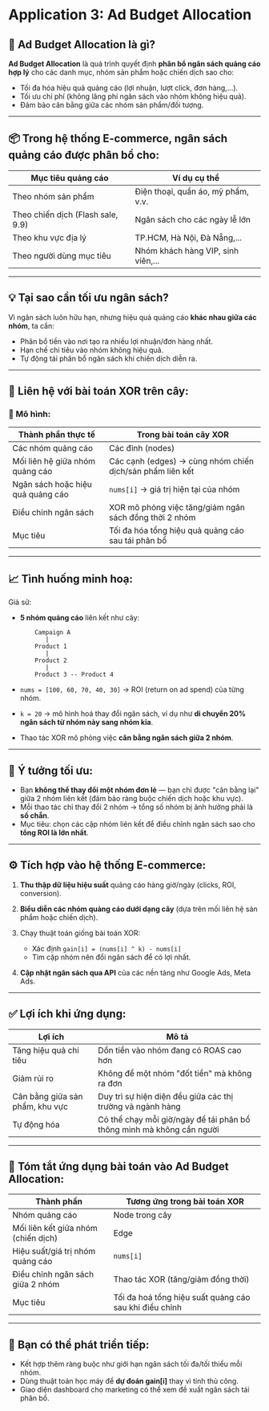 # Application 3: Ad Budget Allocation

## 🎯 **Ad Budget Allocation là gì?**

**Ad Budget Allocation** là quá trình quyết định **phân bổ ngân sách quảng cáo hợp lý** cho các danh mục, nhóm sản phẩm hoặc chiến dịch sao cho:

- Tối đa hóa hiệu quả quảng cáo (lợi nhuận, lượt click, đơn hàng,...).
- Tối ưu chi phí (không lãng phí ngân sách vào nhóm không hiệu quả).
- Đảm bảo cân bằng giữa các nhóm sản phẩm/đối tượng.

---

## 📦 **Trong hệ thống E-commerce**, ngân sách quảng cáo được phân bổ cho:

| Mục tiêu quảng cáo                | Ví dụ cụ thể                       |
| --------------------------------- | ---------------------------------- |
| Theo nhóm sản phẩm                | Điện thoại, quần áo, mỹ phẩm, v.v. |
| Theo chiến dịch (Flash sale, 9.9) | Ngân sách cho các ngày lễ lớn      |
| Theo khu vực địa lý               | TP.HCM, Hà Nội, Đà Nẵng,...        |
| Theo người dùng mục tiêu          | Nhóm khách hàng VIP, sinh viên,... |

---

## 💡 **Tại sao cần tối ưu ngân sách?**

Vì ngân sách luôn hữu hạn, nhưng hiệu quả quảng cáo **khác nhau giữa các nhóm**, ta cần:

- Phân bổ tiền vào nơi tạo ra nhiều lợi nhuận/đơn hàng nhất.
- Hạn chế chi tiêu vào nhóm không hiệu quả.
- Tự động tái phân bổ ngân sách khi chiến dịch diễn ra.

---

## 🔄 **Liên hệ với bài toán XOR trên cây:**

### 🧠 Mô hình:

| Thành phần thực tế                | Trong bài toán cây XOR                                    |
| --------------------------------- | --------------------------------------------------------- |
| Các nhóm quảng cáo                | Các đỉnh (nodes)                                          |
| Mối liên hệ giữa nhóm quảng cáo   | Các cạnh (edges) → cùng nhóm chiến dịch/sản phẩm liên kết |
| Ngân sách hoặc hiệu quả quảng cáo | `nums[i]` → giá trị hiện tại của nhóm                     |
| Điều chỉnh ngân sách              | XOR mô phỏng việc tăng/giảm ngân sách đồng thời 2 nhóm    |
| Mục tiêu                          | Tối đa hóa tổng hiệu quả quảng cáo sau tái phân bổ        |

---

## 📈 Tình huống minh hoạ:

Giả sử:

- **5 nhóm quảng cáo** liên kết như cây:

  ```
      Campaign A
         |
      Product 1
         |
      Product 2
         |
      Product 3 -- Product 4
  ```

- `nums = [100, 60, 70, 40, 30]` → ROI (return on ad spend) của từng nhóm.

- `k = 20` → mô hình hoá thay đổi ngân sách, ví dụ như **di chuyển 20% ngân sách từ nhóm này sang nhóm kia**.

- Thao tác XOR mô phỏng việc **cân bằng ngân sách giữa 2 nhóm**.

---

## 📌 Ý tưởng tối ưu:

- Bạn **không thể thay đổi một nhóm đơn lẻ** — bạn chỉ được "cân bằng lại" giữa 2 nhóm liên kết (đảm bảo ràng buộc chiến dịch hoặc khu vực).
- Mỗi thao tác chỉ thay đổi 2 nhóm → tổng số nhóm bị ảnh hưởng phải là **số chẵn**.
- Mục tiêu: chọn các cặp nhóm liên kết để điều chỉnh ngân sách sao cho **tổng ROI là lớn nhất**.

---

## ⚙️ Tích hợp vào hệ thống E-commerce:

1. **Thu thập dữ liệu hiệu suất** quảng cáo hàng giờ/ngày (clicks, ROI, conversion).
2. **Biểu diễn các nhóm quảng cáo dưới dạng cây** (dựa trên mối liên hệ sản phẩm hoặc chiến dịch).
3. Chạy thuật toán giống bài toán XOR:

   - Xác định `gain[i] = (nums[i] ^ k) - nums[i]`
   - Tìm cặp nhóm nên đổi ngân sách để có lợi nhất.

4. **Cập nhật ngân sách qua API** của các nền tảng như Google Ads, Meta Ads.

---

## ✅ Lợi ích khi ứng dụng:

| Lợi ích                         | Mô tả                                                                 |
| ------------------------------- | --------------------------------------------------------------------- |
| Tăng hiệu quả chi tiêu          | Dồn tiền vào nhóm đang có ROAS cao hơn                                |
| Giảm rủi ro                     | Không để một nhóm "đốt tiền" mà không ra đơn                          |
| Cân bằng giữa sản phẩm, khu vực | Duy trì sự hiện diện đều giữa các thị trường và ngành hàng            |
| Tự động hóa                     | Có thể chạy mỗi giờ/ngày để tái phân bổ thông minh mà không cần người |

---

## 📌 Tóm tắt ứng dụng bài toán vào Ad Budget Allocation:

| Thành phần                          | Tương ứng trong bài toán XOR                           |
| ----------------------------------- | ------------------------------------------------------ |
| Nhóm quảng cáo                      | Node trong cây                                         |
| Mối liên kết giữa nhóm (chiến dịch) | Edge                                                   |
| Hiệu suất/giá trị nhóm quảng cáo    | `nums[i]`                                              |
| Điều chỉnh ngân sách giữa 2 nhóm    | Thao tác XOR (tăng/giảm đồng thời)                     |
| Mục tiêu                            | Tối đa hoá tổng hiệu suất quảng cáo sau khi điều chỉnh |

---

## 🔧 Bạn có thể phát triển tiếp:

- Kết hợp thêm ràng buộc như giới hạn ngân sách tối đa/tối thiểu mỗi nhóm.
- Dùng thuật toán học máy để **dự đoán gain\[i]** thay vì tính thủ công.
- Giao diện dashboard cho marketing có thể xem đề xuất ngân sách tái phân bổ.

